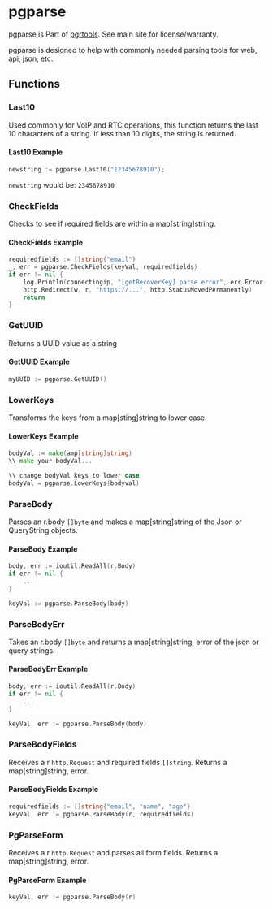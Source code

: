 # pgparse

pgparse is Part of [pgrtools](https://github.com/palner/pgrtools). See main site for license/warranty.

pgparse is designed to help with commonly needed parsing tools for web, api, json, etc.

## Functions

### Last10

Used commonly for VoIP and RTC operations, this function returns the last 10 characters of a string. If less than 10 digits, the string is returned.

#### Last10 Example

```go
newstring := pgparse.Last10("12345678910");
```

`newstring` would be: `2345678910`

### CheckFields

Checks to see if required fields are within a map[string]string.

#### CheckFields Example

```go
requiredfields := []string{"email"}
_, err = pgparse.CheckFields(keyVal, requiredfields)
if err != nil {
    log.Println(connectingip, "[getRecoverKey] parse error", err.Error())
    http.Redirect(w, r, "https://...", http.StatusMovedPermanently)
    return
}
```

### GetUUID

Returns a UUID value as a string

#### GetUUID Example

```go
myUUID := pgparse.GetUUID()
```

### LowerKeys

Transforms the keys from a map[sting]string to lower case.

#### LowerKeys Example

```go
bodyVal := make(amp[string]string)
\\ make your bodyVal...

\\ change bodyVal keys to lower case
bodyVal = pgparse.LowerKeys(bodyval)
```

### ParseBody

Parses an r.body `[]byte` and makes a map[string]string of the Json or QueryString objects.

#### ParseBody Example

```go
body, err := ioutil.ReadAll(r.Body)
if err != nil {
    ...
}

keyVal := pgparse.ParseBody(body)
```

### ParseBodyErr

Takes an r.body `[]byte` and returns a map[string]string, error of the json or query strings.

#### ParseBodyErr Example

```go
body, err := ioutil.ReadAll(r.Body)
if err != nil {
    ...
}

keyVal, err := pgparse.ParseBody(body)
```

### ParseBodyFields

Receives a r `http.Request` and required fields `[]string`. Returns a map[string]string, error.

#### ParseBodyFields Example

```go
requiredfields := []string{"email", "name", "age"}
keyVal, err := pgparse.ParseBody(r, requiredfields)
```

### PgParseForm

Receives a r `http.Request` and parses all form fields. Returns a map[string]string, error.

#### PgParseForm Example

```go
keyVal, err := pgparse.ParseBody(r)
```
